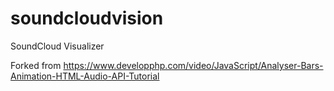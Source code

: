 # soundcloudvision
SoundCloud Visualizer

Forked from https://www.developphp.com/video/JavaScript/Analyser-Bars-Animation-HTML-Audio-API-Tutorial
